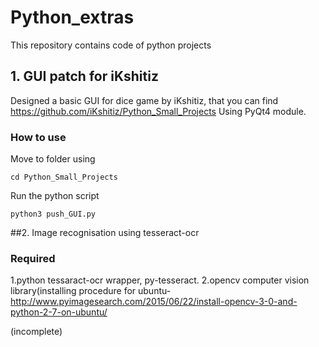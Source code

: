 # Python_extras

This repository contains code of python projects

## 1. GUI patch for iKshitiz

Designed a basic GUI for dice game by iKshitiz, that you can find https://github.com/iKshitiz/Python_Small_Projects
Using PyQt4 module.


### How to use
 
 Move to folder using 
 
 ```cd Python_Small_Projects```
  
 Run the python script
 
 ```python3 push_GUI.py```
 
 ##2. Image recognisation using tesseract-ocr
 
 ### Required 
 
 1.python tessaract-ocr wrapper, py-tesseract.
 2.opencv computer vision library(installing procedure for ubuntu- http://www.pyimagesearch.com/2015/06/22/install-opencv-3-0-and-python-2-7-on-ubuntu/
 
(incomplete)
